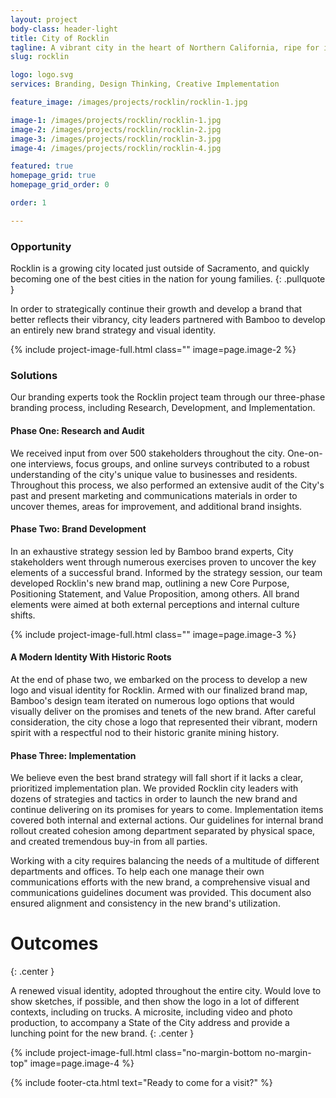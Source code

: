 ```yaml
---
layout: project
body-class: header-light
title: City of Rocklin
tagline: A vibrant city in the heart of Northern California, ripe for increasing their street cred.
slug: rocklin

logo: logo.svg
services: Branding, Design Thinking, Creative Implementation

feature_image: /images/projects/rocklin/rocklin-1.jpg

image-1: /images/projects/rocklin/rocklin-1.jpg
image-2: /images/projects/rocklin/rocklin-2.jpg
image-3: /images/projects/rocklin/rocklin-3.jpg
image-4: /images/projects/rocklin/rocklin-4.jpg

featured: true
homepage_grid: true
homepage_grid_order: 0

order: 1

---
```


### Opportunity
Rocklin is a growing city located just outside of Sacramento, and quickly becoming one of the best cities in the nation for young families. 
{: .pullquote }

In order to strategically continue their growth and develop a brand that better reflects their vibrancy, city leaders partnered with Bamboo to develop an entirely new brand strategy and visual identity.

{% include project-image-full.html class="" image=page.image-2 %}

### Solutions
Our branding experts took the Rocklin project team through our three-phase branding process, including Research, Development, and Implementation. 

#### Phase One: Research and Audit 
We received input from over 500 stakeholders throughout the city. One-on-one interviews, focus groups, and online surveys contributed to a robust understanding of the city's unique value to businesses and residents. Throughout this process, we also performed an extensive audit of the City's past and present marketing and communications materials in order to uncover themes, areas for improvement, and additional brand insights.

#### Phase Two: Brand Development
In an exhaustive strategy session led by Bamboo brand experts, City stakeholders went through numerous exercises proven to uncover the key elements of a successful brand. Informed by the strategy session, our team developed Rocklin's new brand map, outlining a new Core Purpose, Positioning Statement, and Value Proposition, among others. All brand elements were aimed at both external perceptions and internal culture shifts. 

{% include project-image-full.html class="" image=page.image-3 %}

#### A Modern Identity With Historic Roots
At the end of phase two, we embarked on the process to develop a new logo and visual identity for Rocklin. Armed with our finalized brand map, Bamboo's design team iterated on numerous logo options that would visually deliver on the promises and tenets of the new brand. After careful consideration, the city chose a logo that represented their vibrant, modern spirit with a respectful nod to their historic granite mining history.

#### Phase Three: Implementation
We believe even the best brand strategy will fall short if it lacks a clear, prioritized implementation plan. We provided Rocklin city leaders with dozens of strategies and tactics in order to launch the new brand and continue delivering on its promises for years to come. Implementation items covered both internal and external actions. Our guidelines for internal brand rollout created cohesion among department separated by physical space, and created tremendous buy-in from all parties. 

Working with a city requires balancing the needs of a multitude of different departments and offices. To help each one manage their own communications efforts with the new brand, a comprehensive visual and communications guidelines document was provided. This document also ensured alignment and consistency in the new brand's utilization.


# Outcomes
{: .center }

A renewed visual identity, adopted throughout the entire city. Would love to show sketches, if possible, and then show the logo in a lot of different contexts, including on trucks. A microsite, including video and photo production, to accompany a State of the City address and provide a lunching point for the new brand.
{: .center } 

{% include project-image-full.html class="no-margin-bottom no-margin-top" image=page.image-4 %}

{% include footer-cta.html text="Ready to come for a visit?" %}


